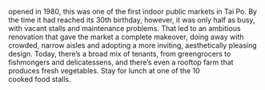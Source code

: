 opened in 1980, this was one of the first indoor public markets in Tai Po. By the time it had reached its 30th birthday, however, it was only half as busy, with vacant stalls and maintenance problems. That led to an ambitious renovation that gave the market a complete makeover, doing away with crowded, narrow aisles and adopting a more inviting, aesthetically pleasing design. Today, there’s a broad mix of tenants, from greengrocers to fishmongers and delicatessens, and there’s even a rooftop farm that produces fresh vegetables. Stay for lunch at one of the 10 cooked food stalls.